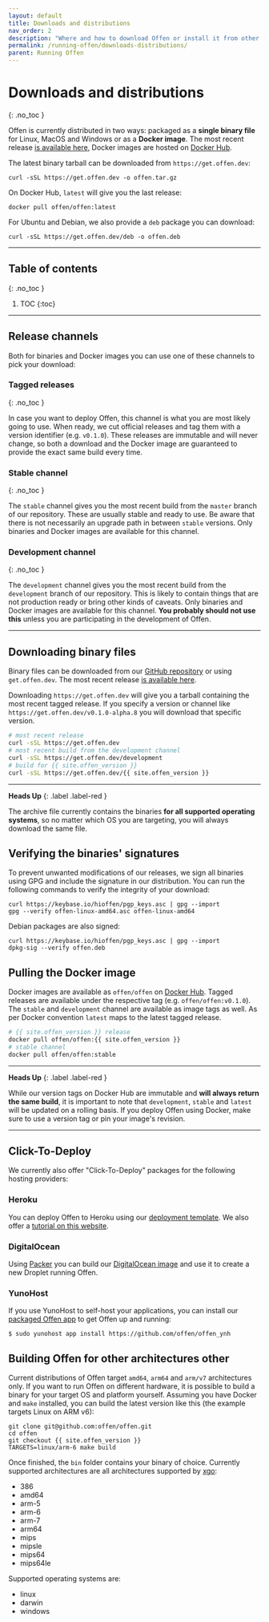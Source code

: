 ```yaml
---
layout: default
title: Downloads and distributions
nav_order: 2
description: "Where and how to download Offen or install it from other sources."
permalink: /running-offen/downloads-distributions/
parent: Running Offen
---
```


<!--
Copyright 2020-2022 - Offen Authors <hioffen@posteo.de>
SPDX-License-Identifier: Apache-2.0
-->

# Downloads and distributions
{: .no_toc }

Offen is currently distributed in two ways: packaged as a __single binary file__ for Linux, MacOS and Windows or as a __Docker image__. The most recent release [is available here][most-recent], Docker images are hosted on [Docker Hub][docker-hub].

The latest binary tarball can be downloaded from `https://get.offen.dev`:

```
curl -sSL https://get.offen.dev -o offen.tar.gz
```

On Docker Hub, `latest` will give you the last release:

```
docker pull offen/offen:latest
```

For Ubuntu and Debian, we also provide a `deb` package you can download:

```
curl -sSL https://get.offen.dev/deb -o offen.deb
```

---

## Table of contents
{: .no_toc }

1. TOC
{:toc}

---

## Release channels

Both for binaries and Docker images you can use one of these channels to pick your download:

### Tagged releases
{: .no_toc }

In case you want to deploy Offen, this channel is what you are most likely going to use. When ready, we cut official releases and tag them with a version identifier (e.g. `v0.1.0`). These releases are immutable and will never change, so both a download and the Docker image are guaranteed to provide the exact same build every time.

### Stable channel
{: .no_toc }

The `stable` channel gives you the most recent build from the `master` branch of our repository. These are usually stable and ready to use. Be aware that there is not necessarily an upgrade path in between `stable` versions. Only binaries and Docker images are available for this channel.

### Development channel
{: .no_toc }

The `development` channel gives you the most recent build from the `development` branch of our repository. This is likely to contain things that are not production ready or bring other kinds of caveats. Only binaries and Docker images are available for this channel. __You probably should not use this__ unless you are participating in the development of Offen.

---

## Downloading binary files

Binary files can be downloaded from our [GitHub repository][repo-releases] or using `get.offen.dev`. The most recent release [is available here][most-recent].

Downloading `https://get.offen.dev` will give you a tarball containing the most recent tagged release. If you specify a version or channel like `https://get.offen.dev/v0.1.0-alpha.8` you will download that specific version.

```sh
# most recent release
curl -sSL https://get.offen.dev
# most recent build from the development channel
curl -sSL https://get.offen.dev/development
# build for {{ site.offen_version }}
curl -sSL https://get.offen.dev/{{ site.offen_version }}
```

---

__Heads Up__
{: .label .label-red }

The archive file currently contains the binaries __for all supported operating systems__, so no matter which OS you are targeting, you will always download the same file.

[repo-releases]: https://github.com/offen/offen/releases
[most-recent]: https://get.offen.dev

## Verifying the binaries' signatures

To prevent unwanted modifications of our releases, we sign all binaries using GPG and include the signature in our distribution. You can run the following commands to verify the integrity of your download:

```
curl https://keybase.io/hioffen/pgp_keys.asc | gpg --import
gpg --verify offen-linux-amd64.asc offen-linux-amd64
```

Debian packages are also signed:

```
curl https://keybase.io/hioffen/pgp_keys.asc | gpg --import
dpkg-sig --verify offen.deb
```

## Pulling the Docker image

Docker images are available as `offen/offen` on [Docker Hub][docker-hub]. Tagged releases are available under the respective tag (e.g. `offen/offen:v0.1.0`). The `stable` and `development` channel are available as image tags as well. As per Docker convention `latest` maps to the latest tagged release.

```sh
# {{ site.offen_version }} release
docker pull offen/offen:{{ site.offen_version }}
# stable channel
docker pull offen/offen:stable
```

---

__Heads Up__
{: .label .label-red }

While our version tags on Docker Hub are immutable and __will always return the same build__, it is important to note that `development`, `stable` and `latest` will be updated on a rolling basis. If you deploy Offen using Docker, make sure to use a version tag or pin your image's revision.

[docker-hub]: https://hub.docker.com/r/offen/offen

---

## Click-To-Deploy

We currently also offer "Click-To-Deploy" packages for the following hosting providers:

### Heroku

You can deploy Offen to Heroku using our [deployment template][heroku-repo]. We also offer a [tutorial on this website][heroku-tutorial].

[heroku-repo]: https://github.com/offen/heroku
[heroku-tutorial]: /running-offen/tutorials/configuring-deploying-offen-heroku/

### DigitalOcean

Using [Packer][packer] you can build our [DigitalOcean image][do-repo] and use it to create a new Droplet running Offen.

[do-repo]: https://github.com/offen/digitalocean
[packer]: https://www.packer.io/

### YunoHost

If you use YunoHost to self-host your applications, you can install our [packaged Offen app][ynh-repo] to get Offen up and running:

```
$ sudo yunohost app install https://github.com/offen/offen_ynh
```

[ynh-repo]: https://github.com/offen/offen_ynh

## Building Offen for other architectures other

Current distributions of Offen target `amd64`, `arm64` and `arm/v7` architectures only. If you want to run Offen on different hardware, it is possible to build a binary for your target OS and platform yourself. Assuming you have Docker and `make` installed, you can build the latest version like this (the example targets Linux on ARM v6):

```
git clone git@github.com:offen/offen.git
cd offen
git checkout {{ site.offen_version }}
TARGETS=linux/arm-6 make build
```

Once finished, the `bin` folder contains your binary of choice. Currently supported architectures are all architectures supported by [xgo][xgo]:

- 386
- amd64
- arm-5
- arm-6
- arm-7
- arm64
- mips
- mipsle
- mips64
- mips64le

Supported operating systems are:

- linux
- darwin
- windows

[xgo]: https://github.com/techknowlogick/xgo
